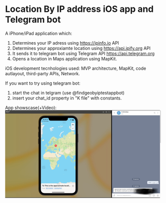 # Location By IP address iOS app and Telegram bot 
 
 A iPhone/iPad application which:
 1. Determines your IP adress using https://ipinfo.io API
 2. Determines your approxiamte location using https://api.ipify.org API
 3. It sends it to telegram bot using Telegram API https://api.telegram.org
 4. Opens a location in Maps application using MapKit.


iOS development tecnhologies used: MVP architecture, MapKit, code autlayout, third-party APIs, Network.

If you want to try using telegram bot:
1) start the chat in telgram (use @findgeobyiptestappbot)
2) insert your chat_id property in "K file" with constants.

App showscase(+Video):
[![Location By IP address iOS app](https://github.com/constzz/Location-By-IP-address-iOS-app-and-Telegram-bot/blob/main/app-screenshot.png)](https://www.youtube.com/watch?v=S97wPYSsl6Y "Link to the video")

